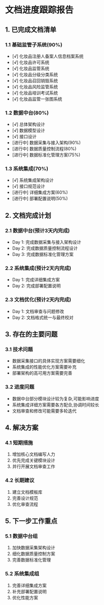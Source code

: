 # 文档进度跟踪报告

## 1. 已完成文档清单

### 1.1 基础监管子系统(90%)
- [√] 化妆品注册人备案人信息档案系统
- [√] 化妆品许可系统
- [√] 化妆品监管系统 
- [√] 化妆品分级分类系统
- [√] 化妆品召回销毁系统
- [√] 化妆品风险监管系统
- [√] 化妆品培训考试系统
- [√] 化妆品监管一张图系统

### 1.2 数据中台(80%)
- [√] 总体架构设计
- [√] 数据模型设计
- [√] 接口设计
- [进行中] 数据采集与接入架构(90%)
- [进行中] 数据质量控制流程(80%)
- [进行中] 数据标准化管理方案(75%)

### 1.3 系统集成(70%)
- [√] 系统集成架构设计
- [√] 接口规范设计
- [进行中] 详细集成方案(60%)
- [进行中] 部署配置说明(50%)

## 2. 文档完成计划

### 2.1 数据中台(预计3天内完成)
- Day 1: 完成数据采集与接入架构设计
- Day 2: 完成数据质量控制流程设计
- Day 3: 完成数据标准化管理方案

### 2.2 系统集成(预计2天内完成)
- Day 1: 完成详细集成方案
- Day 2: 完成部署配置说明

### 2.3 文档优化(预计2天内完成)
- Day 1: 文档审查与问题修改
- Day 2: 文档格式统一与最终校对

## 3. 存在的主要问题

### 3.1 技术问题
- 数据采集接口的具体实现方案需要细化
- 系统集成的性能优化方案需要补充
- 部署架构的高可用方案需要完善

### 3.2 进度问题
- 数据中台部分模块设计较为复杂,可能影响进度
- 系统集成详细方案需要各方配合,协调时间较长
- 文档审查和修改可能需要多轮迭代

## 4. 解决方案

### 4.1 短期措施
1. 增加核心文档编写人力
2. 优先完成关键模块设计
3. 并行开展文档审查工作

### 4.2 长期建议
1. 建立文档模板库
2. 完善设计规范
3. 优化审查流程

## 5. 下一步工作重点

### 5.1 数据中台组
1. 加快数据采集架构设计
2. 细化数据质量控制方案
3. 完善数据标准化管理

### 5.2 系统集成组
1. 完善详细集成方案
2. 补充部署配置说明
3. 优化性能方案